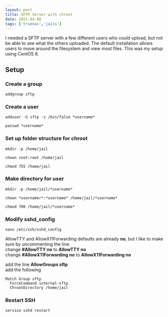 ```yaml
---
layout: post
title: SFTP Server with chroot
date: 2021-04-08
tags: ['truenas','jails']
---
```


I needed a SFTP server with a few different users who could upload, but not be able to see what the others uploaded.  The default installation allows users to
move around the filesystem and view most files.  This was my setup using CentOS 8.

## Setup  

### Create a group
```addgroup sftp```

### Create a user
```adduser -G sftp -s /bin/false *username*```

```passwd *username*```  

### Set up folder structure for chroot
```mkdir -p /home/jail```
  
```chown root:root /home/jail```

   
```chmod 755 /home/jail```

### Make directory for user
```mkdir -p /home/jail/*username*```  

```chown *usernamer*:*username* /home/jail/*username*```  

```chmod 700 /home/jail/*username*```

### Modify sshd_config
```nano /etc/ssh/sshd_config```
  
AllowTTY and AllowX11Forwarding defaults are already **no**, but I like to make sure by uncommenting the line.  
change **#AllowTTY no** to **AllowTTY no**  
change **#AllowX11Forwarding no** to **AllowX11Forwarding no**  

add the line **AllowGroups sftp**  
add the following  
```
Match Group sftp
  ForceCommand internal-sftp
  ChrootDirectory /home/jail
``` 
  
### Restart SSH  
```service sshd restart```
